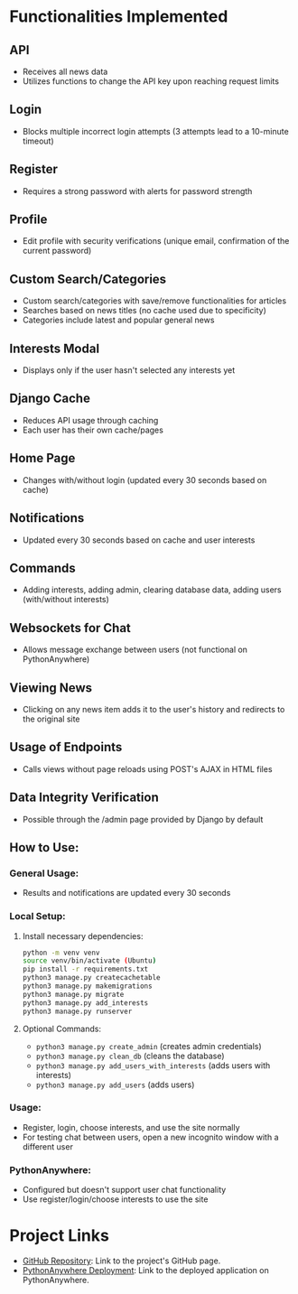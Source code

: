 # Functionalities Implemented

## API
- Receives all news data
- Utilizes functions to change the API key upon reaching request limits

## Login
- Blocks multiple incorrect login attempts (3 attempts lead to a 10-minute timeout)

## Register
- Requires a strong password with alerts for password strength

## Profile
- Edit profile with security verifications (unique email, confirmation of the current password)

## Custom Search/Categories
- Custom search/categories with save/remove functionalities for articles
- Searches based on news titles (no cache used due to specificity)
- Categories include latest and popular general news

## Interests Modal
- Displays only if the user hasn't selected any interests yet

## Django Cache
- Reduces API usage through caching
- Each user has their own cache/pages

## Home Page
- Changes with/without login (updated every 30 seconds based on cache)

## Notifications
- Updated every 30 seconds based on cache and user interests

## Commands
- Adding interests, adding admin, clearing database data, adding users (with/without interests)

## Websockets for Chat
- Allows message exchange between users (not functional on PythonAnywhere)

## Viewing News
- Clicking on any news item adds it to the user's history and redirects to the original site

## Usage of Endpoints
- Calls views without page reloads using POST's AJAX in HTML files

## Data Integrity Verification
- Possible through the /admin page provided by Django by default

## How to Use:

### General Usage:
- Results and notifications are updated every 30 seconds

### Local Setup:
1. Install necessary dependencies:
    ```bash
    python -m venv venv
    source venv/bin/activate (Ubuntu)
    pip install -r requirements.txt
    python3 manage.py createcachetable
    python3 manage.py makemigrations
    python3 manage.py migrate
    python3 manage.py add_interests
    python3 manage.py runserver
    ```

2. Optional Commands:
    - `python3 manage.py create_admin` (creates admin credentials)
    - `python3 manage.py clean_db` (cleans the database)
    - `python3 manage.py add_users_with_interests` (adds users with interests)
    - `python3 manage.py add_users` (adds users)

### Usage:
- Register, login, choose interests, and use the site normally
- For testing chat between users, open a new incognito window with a different user

### PythonAnywhere:
- Configured but doesn't support user chat functionality
- Use register/login/choose interests to use the site

# Project Links

- [GitHub Repository](https://github.com/Rafa548/TPW_Projeto): Link to the project's GitHub page.
- [PythonAnywhere Deployment](http://rafa548.pythonanywhere.com/): Link to the deployed application on PythonAnywhere.

